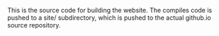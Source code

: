 This is the source code for building the website. The compiles code is pushed to a site/ subdirectory, which is pushed to the actual github.io source repository.
